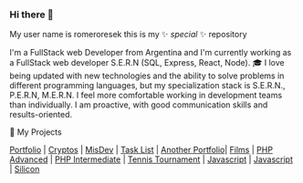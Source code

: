 ### Hi there 👋

My user name is romeroresek this is my ✨ _special_ ✨ repository<br>

I'm a FullStack web Developer from Argentina and I'm currently working as a FullStack web developer S.E.R.N (SQL, Express, React, Node).
🎓
I love being updated with new technologies and the ability to solve problems in different programming languages, but my specialization stack is S.E.R.N., P.E.R.N, M.E.R.N.
I feel more comfortable working in development teams than individually. I am proactive, with good communication skills and results-oriented.

💼 My Projects

[Portfolio](https://juanromero.ar) | [Cryptos](https://criptos.juanromero.ar) | [MisDev](https://misdev.juanromero.ar) | [Task List](https://task.juanromero.ar) | [Another Portfolio](https://portafolio.juanromero.ar)| [Films](https://peliculas.juanromero.ar) | [PHP Advanced](https://portafolio.ar/php_avanzado_utn/) | [PHP Intermediate](https://portafolio.ar/php_intermedio_utn/noticias.php) | [Tennis Tournament](https://torneito.com.ar/) | [Javascript](https://portafolio.ar/javascript_utn/) | [Javascript](https://portafolio.ar/intro_siliconMisiones/) | [Silicon](https://silicon.juanromero.ar)
